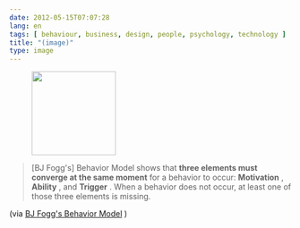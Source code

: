 ```yaml
---
date: 2012-05-15T07:07:28
lang: en
tags: [ behaviour, business, design, people, psychology, technology ]
title: "(image)"
type: image
---
```


<figure>
<a
href="https://hugo.ferreira.cc/bj-foggs-behavior-model-shows-that-three/attachment/758/"
rel="attachment"><img
src="/wp-content/uploads/2012/05/tumblr_m41ljuapMU1qz82meo1_500-150x150.jpg"
width="150" height="150" /></a></figure>

> \[BJ Fogg's\] Behavior Model shows that **three elements must converge
> at the same moment** for a behavior to occur: **Motivation** ,
> **Ability** , and **Trigger** . When a behavior does not occur, at
> least one of those three elements is missing.

(via [BJ Fogg's Behavior Model](http://www.behaviormodel.org/) )

